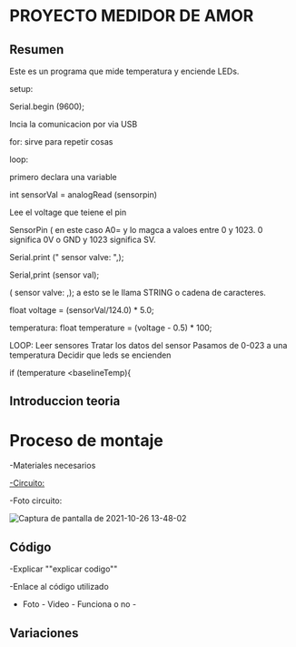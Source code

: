 # PROYECTO MEDIDOR DE AMOR


## Resumen

Este es un programa que mide temperatura y enciende LEDs.

setup:

Serial.begin (9600);

Incia la comunicacion por via USB 

for: sirve para repetir cosas 

loop:

primero declara una variable 

int sensorVal = analogRead (sensorpin)

Lee el voltage que teiene el pin

SensorPin ( en este caso A0= y lo magca a valoes entre 0 y 1023. 0 significa 0V o GND y 1023 significa SV.

Serial.print (" sensor valve: ",);

Serial,print (sensor val);

( sensor valve: ,); a esto se le llama STRING o cadena de caracteres.

float voltage = (sensorVal/124.0) * 5.0;

temperatura: float temperature = (voltage - 0.5) * 100;

LOOP:
Leer sensores
Tratar los datos del sensor
Pasamos de 0-023 a una temperatura 
Decidir que leds se encienden

if (temperature <baselineTemp){



## Introduccion teoria


# Proceso de montaje

-Materiales necesarios

 [-Circuito:](https://github.com/Ainhoa0512/ARDUINO/blob/main/love_o_meter.ino)

-Foto circuito:


![Captura de pantalla de 2021-10-26 13-48-02](https://user-images.githubusercontent.com/90753279/138871619-b5ecc928-3e10-4e5e-9f1e-46c0a70fec44.png)


## Código

-Explicar ""explicar codigo""

-Enlace al código utilizado

- Foto - Video - Funciona o no -

## Variaciones

